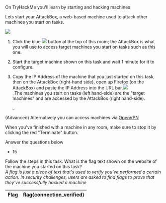 On TryHackMe you'll learn by starting and hacking machines

Lets start your AttackBox, a web-based machine used to attack other machines you start on tasks.

  

![](https://tryhackme-images.s3.amazonaws.com/user-uploads/5c549500924ec576f953d9fc/room-content/805f1c3d0c53285834b4b6c46182d51b.png)  

  

1. Click the blue ![](https://assets.tryhackme.com/img/getting-started/start_attackbox_button.png) button at the top of this room; the AttackBox is what you will use to access target machines you start on tasks such as this one.  
      
    
2. Start the target machine shown on this task and wait 1 minute for it to configure.
3. Copy the IP Address of the machine that you just started on this task, then on the AttackBox (right-hand side), open up Firefox (on the AttackBox) and paste the IP Address into the URL bar.![](https://assets.tryhackme.com/img/getting-started/target_machine_to_attackbox.png)  
    _The machines you start on tasks (left hand-side) are the "target machines" and are accessed by the AttackBox (right hand-side).  
      
    _

(Advanced) Alternatively you can access machines via [OpenVPN](https://tryhackme.com/access?o=vpn)

  

When you've finished with a machine in any room, make sure to stop it by clicking the red "Terminate" button.

Answer the questions below

+ 15

Follow the steps in this task. What is the flag text shown on the website of the machine you started on this task?  
_A flag is just a piece of text that's used to verify you've performed a certain action. In security challenges, users are asked to find flags to prove that they've successfully hacked a machine_

| Flag | flag{connection_verified} |
| ---- | ---- |
